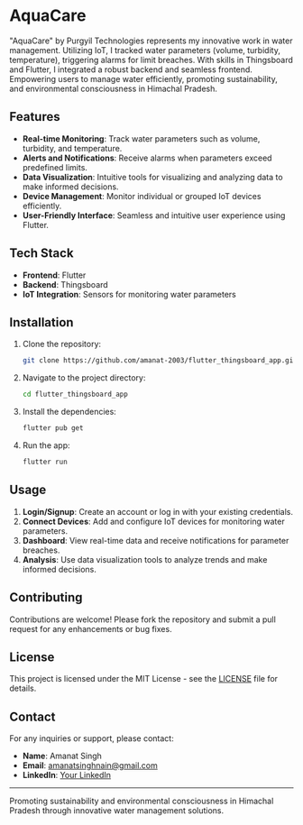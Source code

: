 # AquaCare

"AquaCare" by Purgyil Technologies represents my innovative work in water management. Utilizing IoT, I tracked water parameters (volume, turbidity, temperature), triggering alarms for limit breaches. With skills in Thingsboard and Flutter, I integrated a robust backend and seamless frontend. Empowering users to manage water efficiently, promoting sustainability, and environmental consciousness in Himachal Pradesh.

## Features

- **Real-time Monitoring**: Track water parameters such as volume, turbidity, and temperature.
- **Alerts and Notifications**: Receive alarms when parameters exceed predefined limits.
- **Data Visualization**: Intuitive tools for visualizing and analyzing data to make informed decisions.
- **Device Management**: Monitor individual or grouped IoT devices efficiently.
- **User-Friendly Interface**: Seamless and intuitive user experience using Flutter.

## Tech Stack

- **Frontend**: Flutter
- **Backend**: Thingsboard
- **IoT Integration**: Sensors for monitoring water parameters

## Installation

1. Clone the repository:
   ```bash
   git clone https://github.com/amanat-2003/flutter_thingsboard_app.git
   ```

2. Navigate to the project directory:
   ```bash
   cd flutter_thingsboard_app
   ```

3. Install the dependencies:
   ```bash
   flutter pub get
   ```

4. Run the app:
   ```bash
   flutter run
   ```

## Usage

1. **Login/Signup**: Create an account or log in with your existing credentials.
2. **Connect Devices**: Add and configure IoT devices for monitoring water parameters.
3. **Dashboard**: View real-time data and receive notifications for parameter breaches.
4. **Analysis**: Use data visualization tools to analyze trends and make informed decisions.

## Contributing

Contributions are welcome! Please fork the repository and submit a pull request for any enhancements or bug fixes.

## License

This project is licensed under the MIT License - see the [LICENSE](LICENSE) file for details.

## Contact

For any inquiries or support, please contact:

- **Name**: Amanat Singh
- **Email**: amanatsinghnain@gmail.com
- **LinkedIn**: [Your LinkedIn](https://www.linkedin.com/in/amanat-coder/)

---

Promoting sustainability and environmental consciousness in Himachal Pradesh through innovative water management solutions.

